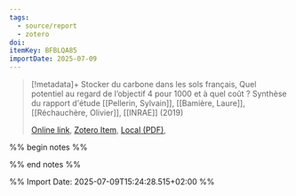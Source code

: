 ```yaml
---
tags:
  - source/report
  - zotero
doi: 
itemKey: BFBLQA85
importDate: 2025-07-09
---
```

>[!metadata]+
> Stocker du carbone dans les sols français, Quel potentiel au regard de l’objectif 4 pour 1000 et à quel coût ? Synthèse du rapport d'étude
> [[Pellerin, Sylvain]], [[Bamière, Laure]], [[Réchauchère, Olivier]], 
> [[INRAE]] (2019)
> 
> [Online link](https://www.inrae.fr/sites/default/files/pdf/4pM-Synth%C3%A8se-Novembre2020.pdf), [Zotero Item](zotero://select/library/items/BFBLQA85), [Local (PDF)](file://C:/Users/aburg/Documents/references/zotero/storage/NEZM63NP/_4pMSyntheseNovembre2020.pdf), 

%% begin notes %%

%% end notes %%

%% Import Date: 2025-07-09T15:24:28.515+02:00 %%
